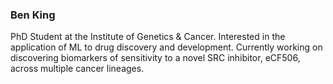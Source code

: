 ### Ben King
PhD Student at the Institute of Genetics & Cancer. Interested in the application of ML to drug discovery and development. 
Currently working on discovering biomarkers of sensitivity to a novel SRC inhibitor, eCF506, across multiple cancer lineages.

<!--
[![Ben's GitHub stats](https://github-readme-stats.vercel.app/api?username=bk1n)](https://github.com/anuraghazra/github-readme-stats)
-->
